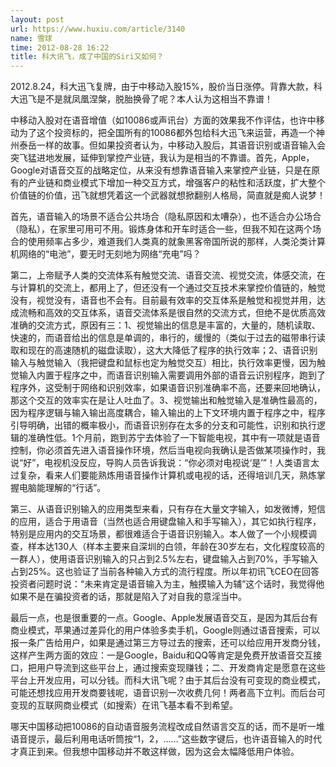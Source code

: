 ```yaml
---
layout: post
url: https://www.huxiu.com/article/3140
name: 雪球
time: 2012-08-28 16:22
title: 科大讯飞，成了中国的Siri又如何？
---
```

2012.8.24，科大迅飞复牌，由于中移动入股15%，股价当日涨停。背靠大款，科大迅飞是不是就凤凰涅槃，脱胎换骨了呢？本人认为这相当不靠谱！

中移动入股对在语音增值（如10086或声讯台）方面的效果我不作评估，也许中移动为了这个投资标的，把全国所有的10086都外包给科大迅飞来运营，再造一个神州泰岳一样的故事。但如果投资者认为，中移动入股后，其语音识别或语音输入会突飞猛进地发展，延伸到掌控产业链，我认为是相当的不靠谱。首先，Apple，Google对语音交互的战略定位，从来没有想靠语音输入来掌控产业链，只是在原有的产业链和商业模式下增加一种交互方式，增强客户的粘性和活跃度，扩大整个价值链的价值，迅飞就想凭着这一个武器就想掀翻别人格局，简直就是痴人说梦！

首先，语音输入的场景不适合公共场合（隐私原因和太嘈杂），也不适合办公场合（隐私），在家里可用可不用。锻炼身体和开车时适合一些，但我不知在这两个场合的使用频率占多少，难道我们人类真的就象黑客帝国所说的那样，人类沦类计算机网络的“电池”，要无时无刻地为网络“充电”吗？

第二，上帝赋予人类的交流体系有触觉交流、语音交流、视觉交流，体感交流，在与计算机的交流上，都用上了，但还没有一个通过交互技术来掌控价值链的，触觉没有，视觉没有，语音也不会有。目前最有效率的交互体系是触觉和视觉并用，达成流畅和高效的交互体系，语音交流体系是很自然的交流方式，但绝不是优质高效准确的交流方式，原因有三：1、视觉输出的信息是丰富的，大量的，随机读取、快速的，而语音给出的信息是单调的，串行的，缓慢的（类似于过去的磁带串行读取和现在的高速随机的磁盘读取），这大大降低了程序的执行效率；2、语音识别输入与触觉输入（我把键盘和鼠标也定为触觉交互）相比，执行效率更慢，因为触觉输入内置于程序之中，而语音识别输入需要调用外部的语音云识别程序，跑到了程序外，这受制于网络和识别效率，如果语音识别准确率不高，还要来回地确认，那这个交互的效率实在是让人吐血了。3、视觉输出和触觉输入是准确性最高的，因为程序逻辑与输入输出高度耦合，输入输出的上下文环境内置于程序之中，程序引导明确，出错的概率极小，而语音识别存在太多的分支和可能性，识别和执行逻辑的准确性低。1个月前，跑到苏宁去体验了一下智能电视，其中有一项就是语音控制，你必须首先进入语音操作环境，然后当电视向我确认是否做某项操作时，我说“好”，电视机没反应，导购人员告诉我说：“你必须对电视说‘是’”！人类语言太过复杂，看来人们要能熟炼用语音操作计算机或电视的话，还得培训几天，熟炼掌握电脑能理解的“行话”。

第三、从语音识别输入的应用类型来看，只有存在大量文字输入，如发微博，短信的应用，适合于用语音（当然也适合用键盘输入和手写输入），其它如执行程序，特别是应用内的交互场景，都很难适合于语音识别输入。本人做了一个小规模调查，样本达130人（样本主要来自深圳的白领，年龄在30岁左右，文化程度较高的一群人），使用语音识别输入的只占到2.5%左右，键盘输入占到70%，手写输入占到25%。这也验证了当前各种输入方式的流行程度。所以年初讯飞CEO在回答投资者问题时说：“未来肯定是语音输入为主，触摸输入为辅”这个话时，我觉得他如果不是在骗投资者的话，那就是陷入了对自我的意淫当中。

最后一点，也是很重要的一点。Google、Apple发展语音交互，是因为其后台有商业模式，苹果通过差异化的用户体验多卖手机，Google则通过语音搜索，可以报一条广告给用户，如果是通过第三方导过去的搜索，还可以给应用开发商分钱，这样产生两方面的效应：一是Google，Baidu和QQ等肯定是免费开放语音交互接口，把用户导流到这些平台上，通过搜索变现赚钱；二、开发商肯定是愿意在这些平台上开发应用，可以分钱。而科大讯飞呢？由于其后台没有可变现的商业模式，可能还想找应用开发商要钱呢，语音识别一次收费几何！两者高下立判。而后台可变现的互联网商业模式（如搜索）在讯飞基本看不到希望。

哪天中国移动把10086的自动语音服务流程改成自然语言交互的话，而不是听一堆语音提示，最后利用电话听筒按“1，2，……”这些数字键后，也许语音输入的时代才真正到来。但我想中国移动并不敢这样做，因为这会太幅降低用户体验。

